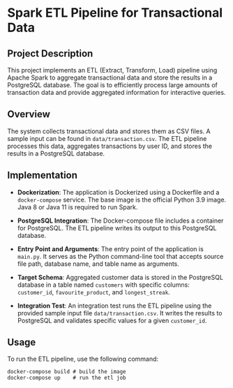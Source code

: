 # Spark ETL Pipeline for Transactional Data

## Project Description

This project implements an ETL (Extract, Transform, Load) pipeline using Apache Spark to aggregate transactional data and store the results in a PostgreSQL database. The goal is to efficiently process large amounts of transaction data and provide aggregated information for interactive queries.

## Overview

The system collects transactional data and stores them as CSV files. A sample input can be found in `data/transaction.csv`. The ETL pipeline processes this data, aggregates transactions by user ID, and stores the results in a PostgreSQL database.

## Implementation

* **Dockerization**: The application is Dockerized using a Dockerfile and a `docker-compose` service. The base image is the official Python 3.9 image. Java 8 or Java 11 is required to run Spark.

* **PostgreSQL Integration**: The Docker-compose file includes a container for PostgreSQL. The ETL pipeline writes its output to this PostgreSQL database.

* **Entry Point and Arguments**: The entry point of the application is `main.py`. It serves as the Python command-line tool that accepts source file path, database name, and table name as arguments.

* **Target Schema**: Aggregated customer data is stored in the PostgreSQL database in a table named `customers` with specific columns: `customer_id`, `favourite_product`, and `longest_streak`.

* **Integration Test**: An integration test runs the ETL pipeline using the provided sample input file `data/transaction.csv`. It writes the results to PostgreSQL and validates specific values for a given `customer_id`.

## Usage

To run the ETL pipeline, use the following command:

```shell
docker-compose build # build the image
docker-compose up    # run the etl job 
```
